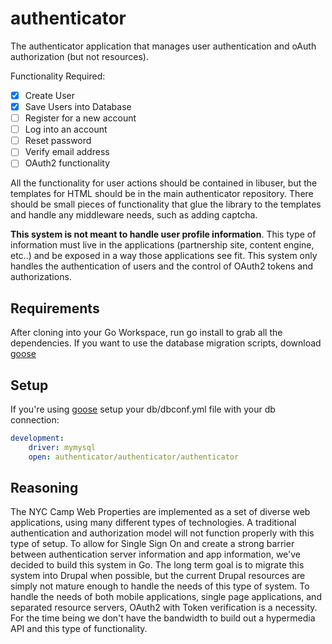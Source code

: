 authenticator
=============

The authenticator application that manages user authentication and oAuth authorization (but not resources).

Functionality Required:

- [x] Create User
- [x] Save Users into Database
- [ ] Register for a new account
- [ ] Log into an account
- [ ] Reset password
- [ ] Verify email address
- [ ] OAuth2 functionality

All the functionality for user actions should be contained in libuser, but
the templates for HTML should be in the main authenticator repository. There
should be small pieces of functionality that glue the library to the templates
and handle any middleware needs, such as adding captcha.

__This system is not meant to handle user profile information__. This type of
information must live in the applications (partnership site, content engine,
etc..) and be exposed in a way those applications see fit. This system only
handles the authentication of users and the control of OAuth2 tokens and
authorizations.

Requirements
------------
After cloning into your Go Workspace, run go install to grab all the
dependencies.
If you want to use the database migration scripts, download
[goose](https://bitbucket.org/liamstask/goose)

Setup
-----
If you're using [goose](https://bitbucket.org/liamstask/goose) setup your
db/dbconf.yml file with your db connection:

```yaml
development:
    driver: mymysql
    open: authenticator/authenticator/authenticator
```

Reasoning
---------
The NYC Camp Web Properties are implemented as a set of diverse web
applications, using many different types of technologies. A traditional
authentication and authorization model will not function properly with this type
of setup. To allow for Single Sign On and create a strong barrier between
authentication server information and app information, we've decided to build
this system in Go. The long term goal is to migrate this system into Drupal when
possible, but the current Drupal resources are simply not mature enough to handle the
needs of this type of system. To handle the needs of both mobile applications,
single page applications, and separated resource servers, OAuth2 with Token
verification is a necessity. For the time being we don't have the bandwidth to
build out a hypermedia API and this type of functionality.
